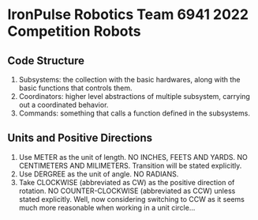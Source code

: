 # IronPulse Robotics Team 6941 2022 Competition Robots

## Code Structure

1. Subsystems: the collection with the basic hardwares, along with the basic functions that controls them.
2. Coordinators: higher level abstractions of multiple subsystem, carrying out a coordinated behavior.
3. Commands: something that calls a function defined in the subsystems.

## Units and Positive Directions

1. Use METER as the unit of length. NO INCHES, FEETS AND YARDS. NO CENTIMETERS AND MILIMETERS. Transition will be stated explicitly.
2. Use DERGREE as the unit of angle. NO RADIANS.
3. Take CLOCKWISE (abbreviated as CW) as the positive direction of rotation. NO COUNTER-CLOCKWISE (abbreviated as CCW) unless stated explicitly.
   Well, now considering switching to CCW as it seems much more reasonable when working in a unit circle...
